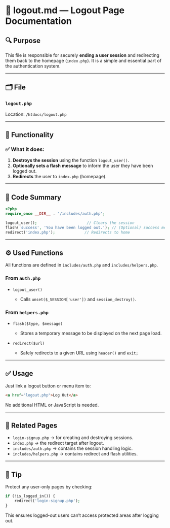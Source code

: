 # 🚪 logout.md — Logout Page Documentation

## 🔍 Purpose

This file is responsible for securely **ending a user session** and redirecting them back to the homepage (`index.php`). It is a simple and essential part of the authentication system.

---

## 🗂️ File

### `logout.php`

Location: `/htdocs/logout.php`

---

## 🔐 Functionality

### ✅ What it does:

1. **Destroys the session** using the function `logout_user()`.
2. **Optionally sets a flash message** to inform the user they have been logged out.
3. **Redirects** the user to `index.php` (homepage).

---

## 📄 Code Summary

```php
<?php
require_once __DIR__ . '/includes/auth.php';

logout_user();                      // Clears the session
flash('success', 'You have been logged out.'); // (Optional) success message
redirect('index.php');             // Redirects to home
```

---

## ⚙️ Used Functions

All functions are defined in `includes/auth.php` and `includes/helpers.php`.

### From `auth.php`

* `logout_user()`

  * Calls `unset($_SESSION['user'])` and `session_destroy()`.

### From `helpers.php`

* `flash($type, $message)`

  * Stores a temporary message to be displayed on the next page load.
* `redirect($url)`

  * Safely redirects to a given URL using `header()` and `exit;`

---

## ✅ Usage

Just link a logout button or menu item to:

```html
<a href="logout.php">Log Out</a>
```

No additional HTML or JavaScript is needed.

---

## 🔗 Related Pages

* `login-signup.php` → for creating and destroying sessions.
* `index.php` → the redirect target after logout.
* `includes/auth.php` → contains the session handling logic.
* `includes/helpers.php` → contains redirect and flash utilities.

---

## 🧠 Tip

Protect any user-only pages by checking:

```php
if (!is_logged_in()) {
    redirect('login-signup.php');
}
```

This ensures logged-out users can’t access protected areas after logging out.
